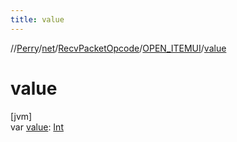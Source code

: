 ```yaml
---
title: value
---
```

//[Perry](../../../../index.html)/[net](../../index.html)/[RecvPacketOpcode](../index.html)/[OPEN_ITEMUI](index.html)/[value](value.html)



# value



[jvm]\
var [value](value.html): [Int](https://kotlinlang.org/api/latest/jvm/stdlib/kotlin/-int/index.html)




